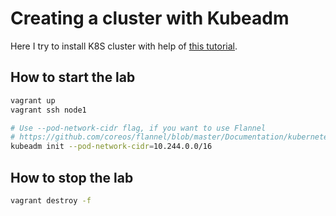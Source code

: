 # Creating a cluster with Kubeadm

Here I try to install K8S cluster with help of [this tutorial](https://kubernetes.io/docs/setup/production-environment/tools/kubeadm/create-cluster-kubeadm/).

## How to start the lab

```bash
vagrant up
vagrant ssh node1

# Use --pod-network-cidr flag, if you want to use Flannel
# https://github.com/coreos/flannel/blob/master/Documentation/kubernetes.md
kubeadm init --pod-network-cidr=10.244.0.0/16
```

## How to stop the lab

```bash
vagrant destroy -f
```